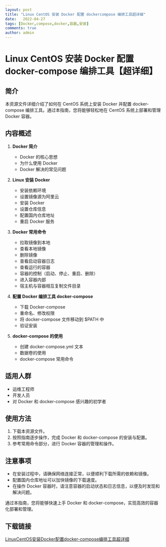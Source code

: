 ```yaml
---
layout: post
title: "Linux CentOS 安装 Docker 配置 dockercompose 编排工具超详细"
date:   2022-04-27
tags: [Docker,compose,docker,容器,安装]
comments: true
author: admin
---
```

# Linux CentOS 安装 Docker 配置 docker-compose 编排工具【超详细】

## 简介
本资源文件详细介绍了如何在 CentOS 系统上安装 Docker 并配置 docker-compose 编排工具。通过本指南，您将能够轻松地在 CentOS 系统上部署和管理 Docker 容器。

## 内容概述
1. **Docker 简介**
   - Docker 的核心思想
   - 为什么使用 Docker
   - Docker 解决的常见问题

2. **Linux 安装 Docker**
   - 安装依赖环境
   - 设置镜像源为阿里云
   - 安装 Docker
   - 设置仓库信息
   - 配置国内仓库地址
   - 重启 Docker 服务

3. **Docker 常用命令**
   - 拉取镜像到本地
   - 查看本地镜像
   - 删除镜像
   - 查看启动容器日志
   - 查看运行的容器
   - 容器的控制（启动、停止、重启、删除）
   - 进入容器内部
   - 宿主机与容器相互复制文件目录

4. **配置 Docker 编排工具 docker-compose**
   - 下载 Docker-compose
   - 重命名、修改权限
   - 将 docker-compose 文件移动到 $PATH 中
   - 验证安装

5. **docker-compose 的使用**
   - 创建 docker-compose.yml 文本
   - 数据卷的使用
   - docker-compose 常用命令

## 适用人群
- 运维工程师
- 开发人员
- 对 Docker 和 docker-compose 感兴趣的初学者

## 使用方法
1. 下载本资源文件。
2. 按照指南逐步操作，完成 Docker 和 docker-compose 的安装与配置。
3. 参考常用命令部分，进行 Docker 容器的管理和操作。

## 注意事项
- 在安装过程中，请确保网络连接正常，以便顺利下载所需的依赖和镜像。
- 配置国内仓库地址可以加快镜像的下载速度。
- 在操作 Docker 容器时，请注意容器的启动状态和日志信息，以便及时发现和解决问题。

通过本指南，您将能够快速上手 Docker 和 docker-compose，实现高效的容器化部署和管理。

## 下载链接

[LinuxCentOS安装Docker配置docker-compose编排工具超详细](https://pan.quark.cn/s/253b6e8f8f3c)